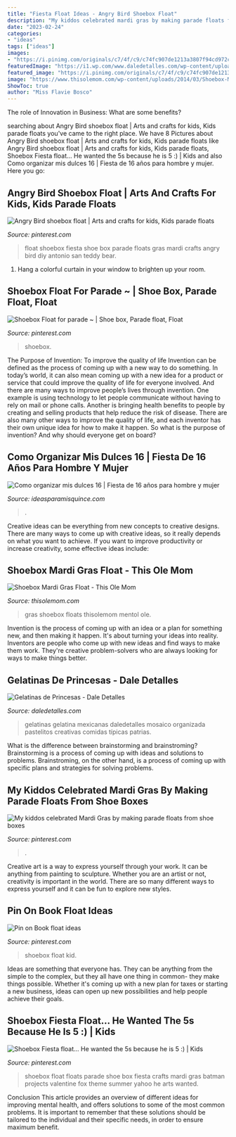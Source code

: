 ```yaml
---
title: "Fiesta Float Ideas - Angry Bird Shoebox Float"
description: "My kiddos celebrated mardi gras by making parade floats from shoe boxes"
date: "2023-02-24"
categories:
- "ideas"
tags: ["ideas"]
images:
- "https://i.pinimg.com/originals/c7/4f/c9/c74fc907de1213a3807f94cd972c458a.jpg"
featuredImage: "https://i1.wp.com/www.daledetalles.com/wp-content/uploads/2016/06/gelatina-princesa7.jpg"
featured_image: "https://i.pinimg.com/originals/c7/4f/c9/c74fc907de1213a3807f94cd972c458a.jpg"
image: "https://www.thisolemom.com/wp-content/uploads/2014/03/Shoebox-Mardi-Gras-Float.jpg"
ShowToc: true
author: "Miss Flavie Bosco"
---
```



The role of Innovation in Business: What are some benefits?
 

	

		
searching about Angry Bird shoebox float | Arts and crafts for kids, Kids parade floats you've came to the right place. We have 8 Pictures about Angry Bird shoebox float | Arts and crafts for kids, Kids parade floats like Angry Bird shoebox float | Arts and crafts for kids, Kids parade floats, Shoebox Fiesta float... He wanted the 5s because he is 5 :) | Kids and also Como organizar mis dulces 16 | Fiesta de 16 años para hombre y mujer. Here you go:
		
    
## Angry Bird Shoebox Float | Arts And Crafts For Kids, Kids Parade Floats

<img loading=lazy src="https://i.pinimg.com/originals/c7/4f/c9/c74fc907de1213a3807f94cd972c458a.jpg" onerror="this.onerror=null;this.src='https://tse4.mm.bing.net/th?id=OIP.u3lW5SmRuSEj9JRKntjrbgHaJ6&amp;pid=15.1';" alt="Angry Bird shoebox float | Arts and crafts for kids, Kids parade floats">

_Source: pinterest.com_

>float shoebox fiesta shoe box parade floats gras mardi crafts angry bird diy antonio san teddy bear. 

	

1. Hang a colorful curtain in your window to brighten up your room.

    
## Shoebox Float For Parade ~ | Shoe Box, Parade Float, Float

<img loading=lazy src="https://i.pinimg.com/originals/9f/dc/96/9fdc96a789236d0cd4bd61ff06ae5e63.jpg" onerror="this.onerror=null;this.src='https://tse2.mm.bing.net/th?id=OIP.im1CpOSCVfFZmzbnSnvibwHaJ4&amp;pid=15.1';" alt="Shoebox Float for parade ~ | Shoe box, Parade float, Float">

_Source: pinterest.com_

>shoebox. 

	

The Purpose of Invention: To improve the quality of life
Invention can be defined as the process of coming up with a new way to do something. In today’s world, it can also mean coming up with a new idea for a product or service that could improve the quality of life for everyone involved. And there are many ways to improve people’s lives through invention. One example is using technology to let people communicate without having to rely on mail or phone calls. Another is bringing health benefits to people by creating and selling products that help reduce the risk of disease. There are also many other ways to improve the quality of life, and each inventor has their own unique idea for how to make it happen. So what is the purpose of invention? And why should everyone get on board?

    
## Como Organizar Mis Dulces 16 | Fiesta De 16 Años Para Hombre Y Mujer

<img loading=lazy src="https://ideasparamisquince.com/wp-content/uploads/2018/08/mis-dulces-16-decoraciones-12.jpg" onerror="this.onerror=null;this.src='https://tse4.mm.bing.net/th?id=OIP.qrzgdIJB3JJtgz3cx3g8aAHaJ4&amp;pid=15.1';" alt="Como organizar mis dulces 16 | Fiesta de 16 años para hombre y mujer">

_Source: ideasparamisquince.com_

>. 

	

Creative ideas can be everything from new concepts to creative designs. There are many ways to come up with creative ideas, so it really depends on what you want to achieve. If you want to improve productivity or increase creativity, some effective ideas include:

    
## Shoebox Mardi Gras Float - This Ole Mom

<img loading=lazy src="https://www.thisolemom.com/wp-content/uploads/2014/03/Shoebox-Mardi-Gras-Float.jpg" onerror="this.onerror=null;this.src='https://tse1.mm.bing.net/th?id=OIP.yz-uj48pEnVNlCPnmBridQHaHs&amp;pid=15.1';" alt="Shoebox Mardi Gras Float - This Ole Mom">

_Source: thisolemom.com_

>gras shoebox floats thisolemom mentol ole. 

	

Invention is the process of coming up with an idea or a plan for something new, and then making it happen. It's about turning your ideas into reality. Inventors are people who come up with new ideas and find ways to make them work. They're creative problem-solvers who are always looking for ways to make things better.

    
## Gelatinas De Princesas - Dale Detalles

<img loading=lazy src="https://i1.wp.com/www.daledetalles.com/wp-content/uploads/2016/06/gelatina-princesa7.jpg" onerror="this.onerror=null;this.src='https://tse4.mm.bing.net/th?id=OIP.QRCTarcUDZRlJ0wOVG4VYAHaJ7&amp;pid=15.1';" alt="Gelatinas de Princesas - Dale Detalles">

_Source: daledetalles.com_

>gelatinas gelatina mexicanas daledetalles mosaico organizada pastelitos creativas comidas típicas patrias. 

	

What is the difference between brainstorming and brainstroming?
Brainstorming is a process of coming up with ideas and solutions to problems. Brainstroming, on the other hand, is a process of coming up with specific plans and strategies for solving problems.

    
## My Kiddos Celebrated Mardi Gras By Making Parade Floats From Shoe Boxes

<img loading=lazy src="https://i.pinimg.com/originals/28/bb/98/28bb98fe5918378e974edd028276206a.jpg" onerror="this.onerror=null;this.src='https://tse2.mm.bing.net/th?id=OIP.O2DvVmYv02PaIRg27X3bmwHaJ4&amp;pid=15.1';" alt="My kiddos celebrated Mardi Gras by making parade floats from shoe boxes">

_Source: pinterest.com_

>. 

	

Creative art is a way to express yourself through your work. It can be anything from painting to sculpture. Whether you are an artist or not, creativity is important in the world. There are so many different ways to express yourself and it can be fun to explore new styles.

    
## Pin On Book Float Ideas

<img loading=lazy src="https://i.pinimg.com/736x/02/af/d9/02afd960e05362ad908c904fece3c3c9--christmas-shoebox-family-christmas.jpg" onerror="this.onerror=null;this.src='https://tse2.mm.bing.net/th?id=OIP.QXmXHRNW7E-Xy1OAZpQJ3QHaJ4&amp;pid=15.1';" alt="Pin on Book float ideas">

_Source: pinterest.com_

>shoebox float kid. 

	

Ideas are something that everyone has. They can be anything from the simple to the complex, but they all have one thing in common- they make things possible. Whether it's coming up with a new plan for taxes or starting a new business, ideas can open up new possibilities and help people achieve their goals.

    
## Shoebox Fiesta Float... He Wanted The 5s Because He Is 5 :) | Kids

<img loading=lazy src="https://i.pinimg.com/736x/35/9a/08/359a08fff74e5e6a34a4f12312534f0e--shoebox-ideas-shoebox-float-ideas-kids.jpg" onerror="this.onerror=null;this.src='https://tse1.mm.bing.net/th?id=OIP.2HjPbBNeB44_MLaKhjkO1QHaFj&amp;pid=15.1';" alt="Shoebox Fiesta float... He wanted the 5s because he is 5 :) | Kids">

_Source: pinterest.com_

>shoebox float floats parade shoe box fiesta crafts mardi gras batman projects valentine fox theme summer yahoo he arts wanted. 

	

Conclusion
This article provides an overview of different ideas for improving mental health, and offers solutions to some of the most common problems. It is important to remember that these solutions should be tailored to the individual and their specific needs, in order to ensure maximum benefit.

